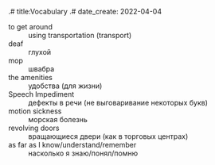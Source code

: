 .# title:Vocabulary
.# date_create: 2022-04-04

<dl>
<dt>to get around
<dd>using transportation (transport)
<dt>deaf
<dd>глухой
<dt>mop
<dd>швабра
<dt>the amenities
<dd>удобства (для жизни)
<dt>Speech Impediment
<dd>дефекты в речи (не выговаривание некоторых букв)
<dt>motion sickness
<dd>морская болезнь
<dt>revolving doors
<dd>вращающиеся двери (как в торговых центрах)
<dt>as far as I know/understand/remember
<dd>насколько я знаю/понял/помню
</dl>
